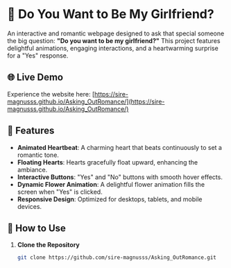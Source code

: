 # 💖 Do You Want to Be My Girlfriend?

An interactive and romantic webpage designed to ask that special someone the big question: **"Do you want to be my girlfriend?"** This project features delightful animations, engaging interactions, and a heartwarming surprise for a "Yes" response.

## 🌐 Live Demo

Experience the website here: [https://sire-magnusss.github.io/Asking_OutRomance/](https://sire-magnusss.github.io/Asking_OutRomance/)

## 🎨 Features

- **Animated Heartbeat**: A charming heart that beats continuously to set a romantic tone.
- **Floating Hearts**: Hearts gracefully float upward, enhancing the ambiance.
- **Interactive Buttons**: "Yes" and "No" buttons with smooth hover effects.
- **Dynamic Flower Animation**: A delightful flower animation fills the screen when "Yes" is clicked.
- **Responsive Design**: Optimized for desktops, tablets, and mobile devices.

## 📖 How to Use

1. **Clone the Repository**

   ```bash
   git clone https://github.com/sire-magnusss/Asking_OutRomance.git
